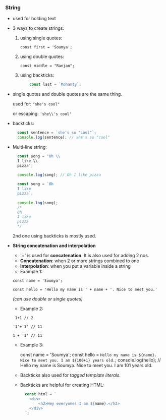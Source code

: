 ### String

-   used for holding text
    
-   3 ways to create strings:
    
    1.  using single quotes:
        
        `const first = 'Soumya';`
        
    2.  using double quotes:
        
        `const middle = "Ranjan";`
        
    3.  using backticks:
        
        ```javascript
         	const last = `Mohanty`;
        
        ```
        
-   single quotes and double quotes are the same thing.
    
    used for: `"she's cool"`
    
    or escaping: `'she\\'s cool'`
    
-   backticks:
    
    ```javascript
      const sentence = `she's so "cool"`;
      console.log(sentence); // she's so "cool"
    
    ```
    
-   Multi-line string:
    
    ```javascript
      const song = 'Oh \\
      I like \\
      pizza';
      
      console.log(song); // Oh I like pizza
    
    ```
    
    ```javascript
      const song = `Oh
      I like
      pizza`;
      
      console.log(song); 
      /*
      Oh
      I like
      pizza
      */
    
    ```
    
    2nd one using backticks is mostly used.
    
-   **String concatenation and interpolation**
    
    -   '+' is used for **concatenation**. It is also used for adding 2 nos.
    -   **Concatenation**: when 2 or more strings combined to one
    -   **Interpolation**: when you put a variable inside a string
    -   Example 1:
    
    `const name = 'Soumya';`
    
    `const hello = 'Hello my name is ' + name + '. Nice to meet you.'`
    
    _(can use double or single quotes)_
    
    -   Example 2:
        
       ` 1+1 // 2`

	 `'1'+'1' // 11 `

	`1 + '1' // 11`
        
    -   Example 3:
        
        const name = 'Soumya'; const hello = `Hello my name is ${name}. Nice to meet you. I am ${100+1} years old.`; console.log(hello); // Hello my name is Soumya. Nice to meet you. I am 101 years old.
        
    -   Backticks also used for _tagged template literals_.
        
    -   Backticks are helpful for creating HTML:
        
        ```javascript
          const html = `
          	<div>
          		<h2>Hey everyone! I am ${name}.</h2>
          	</div>
          `;
        ```